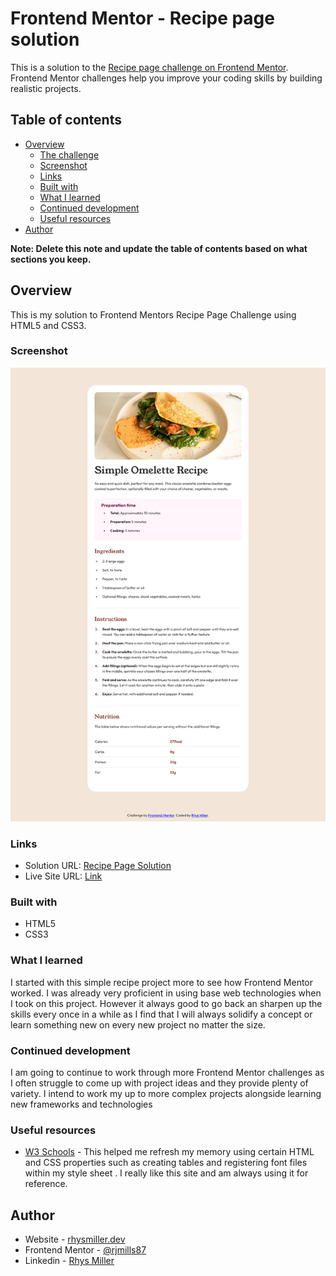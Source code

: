 # Frontend Mentor - Recipe page solution

This is a solution to the [Recipe page challenge on Frontend Mentor](https://www.frontendmentor.io/challenges/recipe-page-KiTsR8QQKm). Frontend Mentor challenges help you improve your coding skills by building realistic projects.

## Table of contents

- [Overview](#overview)
  - [The challenge](#the-challenge)
  - [Screenshot](#screenshot)
  - [Links](#links)
  - [Built with](#built-with)
  - [What I learned](#what-i-learned)
  - [Continued development](#continued-development)
  - [Useful resources](#useful-resources)
- [Author](#author)

**Note: Delete this note and update the table of contents based on what sections you keep.**

## Overview

This is my solution to Frontend Mentors Recipe Page Challenge using HTML5 and CSS3.

### Screenshot

![](./screenshot.jpg)

### Links

- Solution URL: [Recipe Page Solution](https://www.frontendmentor.io/solutions/recipe-page-challenge-using-html5-and-css3-c1ic9bVYjq)
- Live Site URL: [Link](https://stirring-speculoos-28939e.netlify.app)

### Built with

- HTML5
- CSS3

### What I learned

I started with this simple recipe project more to see how Frontend Mentor worked. I was already very proficient in using base web technologies when I took on this project. However it always good to go back an sharpen up the skills every once in a while as I find that I will always solidify a concept or learn something new on every new project no matter the size.

### Continued development

I am going to continue to work through more Frontend Mentor challenges as I often struggle to come up with project ideas and they provide plenty of variety. I intend to work my up to more complex projects alongside learning new frameworks and technologies

### Useful resources

- [W3 Schools](https://www.w3schools.com/) - This helped me refresh my memory using certain HTML and CSS properties such as creating tables and registering font files within my style sheet . I really like this site and am always using it for reference.

## Author

- Website - [rhysmiller.dev](https://rhysmiller.dev/)
- Frontend Mentor - [@rjmills87](https://www.frontendmentor.io/profile/rjmills87)
- Linkedin - [Rhys Miller](https://www.linkedin.com/in/rjmills87/)
